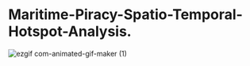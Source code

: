 # Maritime-Piracy-Spatio-Temporal-Hotspot-Analysis.

![ezgif com-animated-gif-maker (1)](https://github.com/user-attachments/assets/f5fa93d2-caa2-49aa-b778-3bf153e6b9ae)






